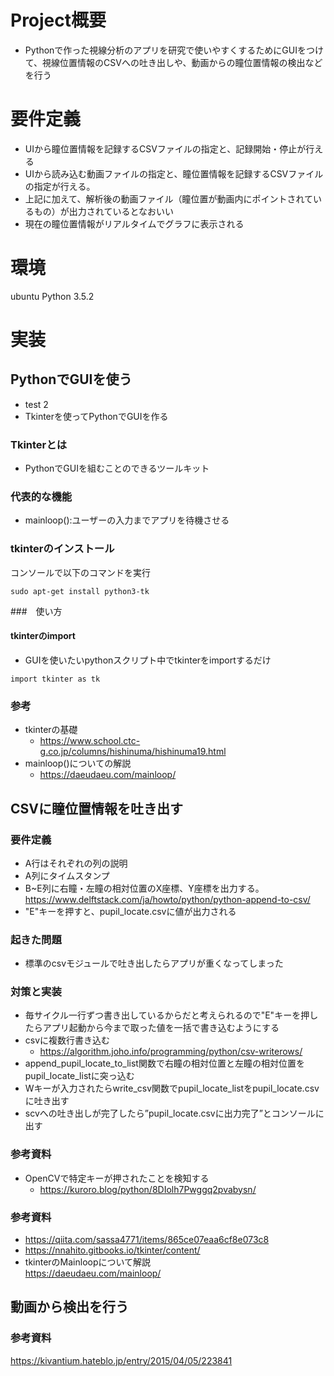 # Project概要
- Pythonで作った視線分析のアプリを研究で使いやすくするためにGUIをつけて、視線位置情報のCSVへの吐き出しや、動画からの瞳位置情報の検出などを行う
# 要件定義
- UIから瞳位置情報を記録するCSVファイルの指定と、記録開始・停止が行える
- UIから読み込む動画ファイルの指定と、瞳位置情報を記録するCSVファイルの指定が行える。
- 上記に加えて、解析後の動画ファイル（瞳位置が動画内にポイントされているもの）が出力されているとなおいい
- 現在の瞳位置情報がリアルタイムでグラフに表示される
# 環境
ubuntu
Python 3.5.2

# 実装
## PythonでGUIを使う
- test 2
- Tkinterを使ってPythonでGUIを作る
### Tkinterとは
- PythonでGUIを組むことのできるツールキット
### 代表的な機能
- mainloop():ユーザーの入力までアプリを待機させる


### tkinterのインストール
コンソールで以下のコマンドを実行
```
sudo apt-get install python3-tk
```
###　使い方
#### tkinterのimport
- GUIを使いたいpythonスクリプト中でtkinterをimportするだけ
```
import tkinter as tk
```
### 参考
- tkinterの基礎
    - https://www.school.ctc-g.co.jp/columns/hishinuma/hishinuma19.html
- mainloop()についての解説
    - https://daeudaeu.com/mainloop/


## CSVに瞳位置情報を吐き出す
### 要件定義
- A行はそれぞれの列の説明
- A列にタイムスタンプ
- B~E列に右瞳・左瞳の相対位置のX座標、Y座標を出力する。
https://www.delftstack.com/ja/howto/python/python-append-to-csv/
- "E"キーを押すと、pupil_locate.csvに値が出力される
### 起きた問題
- 標準のcsvモジュールで吐き出したらアプリが重くなってしまった
### 対策と実装
- 毎サイクル一行ずつ書き出しているからだと考えられるので"E"キーを押したらアプリ起動から今まで取った値を一括で書き込むようにする
- csvに複数行書き込む
    - https://algorithm.joho.info/programming/python/csv-writerows/
- append_pupil_locate_to_list関数で右瞳の相対位置と左瞳の相対位置をpupil_locate_listに突っ込む
- Wキーが入力されたらwrite_csv関数でpupil_locate_listをpupil_locate.csvに吐き出す
- scvへの吐き出しが完了したら”pupil_locate.csvに出力完了”とコンソールに出す
### 参考資料
- OpenCVで特定キーが押されたことを検知する
    - https://kuroro.blog/python/8DIolh7Pwggq2pvabysn/



### 参考資料
- https://qiita.com/sassa4771/items/865ce07eaa6cf8e073c8
- https://nnahito.gitbooks.io/tkinter/content/
- tkinterのMainloopについて解説<br>
https://daeudaeu.com/mainloop/
## 動画から検出を行う
### 参考資料
https://kivantium.hateblo.jp/entry/2015/04/05/223841